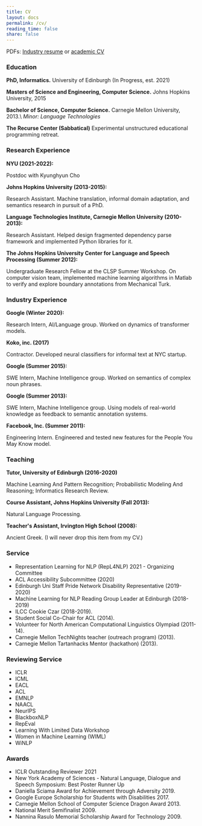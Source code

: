 ```yaml
---
title: CV
layout: docs
permalink: /cv/
reading_time: false
share: false
---
```


PDFs: [Industry resume](/files/industry_resume.pdf) or [academic CV](/files/academic_CV.pdf)

### Education

**PhD, Informatics.** University of Edinburgh (In Progress, est. 2021)

**Masters of Science and Engineering, Computer Science.** Johns Hopkins University, 2015

**Bachelor of Science, Computer Science.** Carnegie Mellon University, 2013.\\
*Minor: Language Technologies*

**The Recurse Center (Sabbatical)** Experimental unstructured educational programming retreat.

### Research Experience

**NYU (2021-2022):**

Postdoc with Kyunghyun Cho

**Johns Hopkins University (2013-2015):**

Research Assistant. Machine translation, informal domain adaptation, and semantics research in pursuit of a PhD.

**Language Technologies Institute, Carnegie Mellon University (2010-2013):**

Research Assistant. Helped design fragmented dependency parse framework and implemented Python libraries for it.

**The Johns Hopkins University Center for Language and Speech Processing (Summer 2012):**

Undergraduate Research Fellow at the CLSP Summer Workshop. On computer vision team, implemented machine learning algorithms in Matlab
to verify and explore boundary annotations from Mechanical Turk.

### Industry Experience

**Google (Winter 2020):**

Research Intern, AI/Language group. Worked on dynamics of transformer models.

**Koko, inc. (2017)**

Contractor. Developed neural classifiers for informal text at NYC startup.

**Google (Summer 2015):**

SWE Intern, Machine Intelligence group. Worked on semantics of complex noun phrases.

**Google (Summer 2013):**

SWE Intern, Machine Intelligence group. Using models of real-world knowledge as feedback to semantic annotation systems.

**Facebook, Inc. (Summer 2011):**

Engineering Intern. Engineered and tested new features for the People You May Know model.

### Teaching

**Tutor, University of Edinburgh (2016-2020)**

Machine Learning And Pattern Recognition; Probabilistic Modeling And Reasoning; Informatics Research Review.

**Course Assistant, Johns Hopkins University (Fall 2013):**

Natural Language Processing.

**Teacher's Assistant, Irvington High School (2008):**

Ancient Greek. (I will never drop this item from my CV.)

### Service
- Representation Learning for NLP (RepL4NLP) 2021 - Organizing Committee
- ACL Accessibility Subcommittee (2020)
- Edinburgh Uni Staff Pride Network Disability Representative (2019-2020)
- Machine Learning for NLP Reading Group Leader at Edinburgh (2018-2019)
- ILCC Cookie Czar (2018-2019).
- Student Social Co-Chair for ACL (2014).
- Volunteer for North American Computational Linguistics Olympiad (2011-14).
- Carnegie Mellon TechNights teacher (outreach program) (2013).
- Carnegie Mellon Tartanhacks Mentor (hackathon) (2013).

### Reviewing Service
- ICLR
- ICML
- EACL
- ACL
- EMNLP
- NAACL
- NeurIPS
- BlackboxNLP
- RepEval
- Learning With Limited Data Workshop
- Women in Machine Learning (WIML)
- WiNLP

### Awards
- ICLR Outstanding Reviewer 2021
- New York Academy of Sciences - Natural Language, Dialogue and Speech Symposium: Best Poster Runner Up
- Daniella Sciama Award for Achievement through Adversity 2019.
- Google Europe Scholarship for Students with Disabilities 2017.
- Carnegie Mellon School of Computer Science Dragon Award 2013.
- National Merit Semifinalist 2009.
- Nannina Rasulo Memorial Scholarship Award for Technology 2009.
